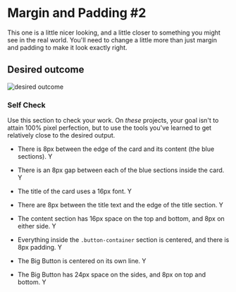 # Margin and Padding #2

This one is a little nicer looking, and a little closer to something you might see in the real world. You'll need to change a little more than just margin and padding to make it look exactly right.

## Desired outcome
![desired outcome](./desired-outcome.png)

### Self Check
Use this section to check your work. On _these_ projects, your goal isn't to attain 100% pixel perfection, but to use the tools you've learned to get relatively close to the desired output.

- There is 8px between the edge of the card and its content (the blue sections). Y

- There is an 8px gap between each of the blue sections inside the card. Y

- The title of the card uses a 16px font. Y

- There are 8px between the title text and the edge of the title section. Y

- The content section has 16px space on the top and bottom, and 8px on either side. Y

- Everything inside the `.button-container` section is centered, and there is 8px padding. Y

- The Big Button is centered on its own line. Y 

- The Big Button has 24px space on the sides, and 8px on top and bottom. Y

